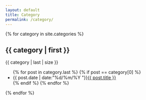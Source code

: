 ```yaml
---
layout: default
title: Category
permalink: /category/
---
```


{% for category in site.categories %}
<h2>{{ category | first }}</h2>
<span>{{ category | last | size }}</span>
<ul class="arc-list">
	{% for post in category.last %}
		{% if post == category[0] %}
			<li>{{ post.date | date:"%d/%m/%Y "}}<a href="{{ post.url }}">{{ post.title }}</a></li>
		{% endif %}
	{% endfor %}
</ul>
{% endfor %}
